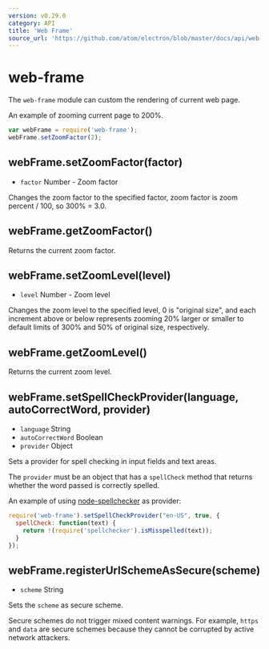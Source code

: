 ```yaml
---
version: v0.29.0
category: API
title: 'Web Frame'
source_url: 'https://github.com/atom/electron/blob/master/docs/api/web-frame.md'
---
```


# web-frame

The `web-frame` module can custom the rendering of current web page.

An example of zooming current page to 200%.

```javascript
var webFrame = require('web-frame');
webFrame.setZoomFactor(2);
```

## webFrame.setZoomFactor(factor)

* `factor` Number - Zoom factor

Changes the zoom factor to the specified factor, zoom factor is
zoom percent / 100, so 300% = 3.0.

## webFrame.getZoomFactor()

Returns the current zoom factor.

## webFrame.setZoomLevel(level)

* `level` Number - Zoom level

Changes the zoom level to the specified level, 0 is "original size", and each
increment above or below represents zooming 20% larger or smaller to default
limits of 300% and 50% of original size, respectively.

## webFrame.getZoomLevel()

Returns the current zoom level.

## webFrame.setSpellCheckProvider(language, autoCorrectWord, provider)

* `language` String
* `autoCorrectWord` Boolean
* `provider` Object

Sets a provider for spell checking in input fields and text areas.

The `provider` must be an object that has a `spellCheck` method that returns
whether the word passed is correctly spelled.

An example of using [node-spellchecker][spellchecker] as provider:

```javascript
require('web-frame').setSpellCheckProvider("en-US", true, {
  spellCheck: function(text) {
    return !(require('spellchecker').isMisspelled(text));
  }
});
```

## webFrame.registerUrlSchemeAsSecure(scheme)

* `scheme` String

Sets the `scheme` as secure scheme.

Secure schemes do not trigger mixed content warnings. For example, `https` and
`data` are secure schemes because they cannot be corrupted by active network
attackers.

[spellchecker]: https://github.com/atom/node-spellchecker
